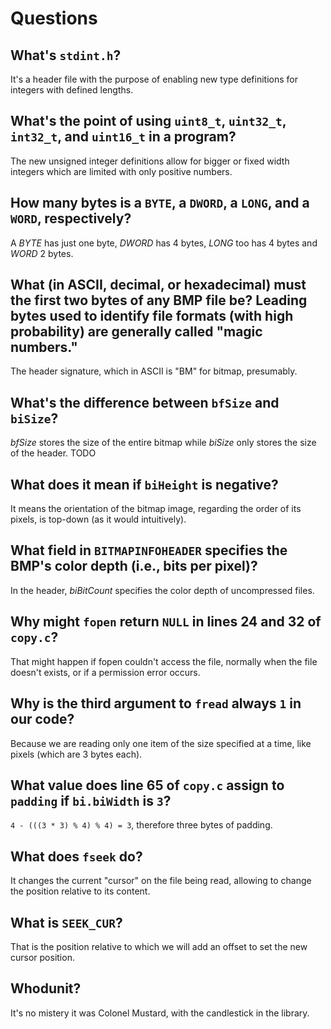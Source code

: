 # Questions

## What's `stdint.h`?

It's a header file with the purpose of enabling new type definitions for integers with defined lengths.

## What's the point of using `uint8_t`, `uint32_t`, `int32_t`, and `uint16_t` in a program?

The new unsigned integer definitions allow for bigger or fixed width integers which are limited with only positive numbers.

## How many bytes is a `BYTE`, a `DWORD`, a `LONG`, and a `WORD`, respectively?

A *BYTE* has just one byte, *DWORD* has 4 bytes, *LONG* too has 4 bytes and *WORD* 2 bytes.

## What (in ASCII, decimal, or hexadecimal) must the first two bytes of any BMP file be? Leading bytes used to identify file formats (with high probability) are generally called "magic numbers."

The header signature, which in ASCII is "BM" for bitmap, presumably.

## What's the difference between `bfSize` and `biSize`?
*bfSize* stores the size of the entire bitmap while *biSize* only stores the size of the header.
TODO

## What does it mean if `biHeight` is negative?

It means the orientation of the bitmap image, regarding the order of its pixels, is top-down (as it would intuitively).

## What field in `BITMAPINFOHEADER` specifies the BMP's color depth (i.e., bits per pixel)?

In the header, *biBitCount* specifies the color depth of uncompressed files.

## Why might `fopen` return `NULL` in lines 24 and 32 of `copy.c`?

That might happen if fopen couldn't access the file, normally when the file doesn't exists, or if a permission error occurs.

## Why is the third argument to `fread` always `1` in our code?

Because we are reading only one item of the size specified at a time, like pixels (which are 3 bytes each).

## What value does line 65 of `copy.c` assign to `padding` if `bi.biWidth` is `3`?

`4 - (((3 * 3) % 4) % 4) = 3`, therefore three bytes of padding.
## What does `fseek` do?

It changes the current "cursor" on the file being read, allowing to change the position relative to its content.

## What is `SEEK_CUR`?

That is the position relative to which we will add an offset to set the new cursor position.

## Whodunit?

It's no mistery it was Colonel Mustard, with the candlestick in the library.

